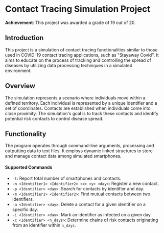 # Contact Tracing Simulation Project

**Achievement**: This project was awarded a grade of 19 out of 20.

## Introduction
This project is a simulation of contact tracing functionalities similar to those used in COVID-19 contact tracing applications, such as "Stayaway Covid".
It aims to educate on the process of tracking and controlling the spread of diseases by utilizing data processing techniques in a simulated environment.

## Overview
The simulation represents a scenario where individuals move within a defined territory. Each individual is represented by a unique identifier and a set of coordinates.
Contacts are established when individuals come into close proximity. The simulation's goal is to track these contacts and identify potential risk contacts to control disease spread.

## Functionality
The program operates through command-line arguments, processing and outputting data to text files. It employs dynamic linked structures to store and manage contact data among simulated smartphones.

#### Supported Commands
- `-t`: Report total number of smartphones and contacts.
- `-n <Identifier1> <Identifier2> <x> <y> <day>`: Register a new contact.
- `-p <Identifier> <day>`: Search for contacts by identifier and day.
- `-m <Identifier1> <Identifier2>`: Find mutual contacts between two identifiers.
- `-a <Identifier> <day>`: Delete a contact for a given identifier on a specific day.
- `-i <Identifier> <day>`: Mark an identifier as infected on a given day.
- `-c <Identifier> <n_days>`: Determine chains of risk contacts originating from an identifier within `n_days`.

